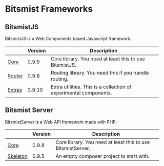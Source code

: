 # Bitsmist Frameworks

## BitsmistJS

BitsmistJS is a Web Components based Javascript framework.

||Version|Description|
|--|--|--|
|[Core](https://github.com/bitsmist/bitsmist-js_v1)|0.9.9|Core library. You need at least this to use BitsmistJS.
|[Router](https://github.com/bitsmist/bitsmist-js-router_v1)|0.9.8|Routing library. You need this if you handle routing.|
|[Extras](https://github.com/bitsmist/bitsmist-js-extras_v1)|0.9.10|Extra utilities. This is a collection of experimental components.|

## Bitsmist Server

BitsmistServer is a Web API framework made with PHP.

||Version|Description|
|--|--|--|
|[Core](https://github.com/bitsmist/bitsmist-server_v1)|0.9.8|Core library. You need at least this to use BitsmistServer.|
|[Skeleton](https://github.com/bitsmist/bitsmist-server-skeleton_v1)|0.9.5|An empty composer project to start with.|
